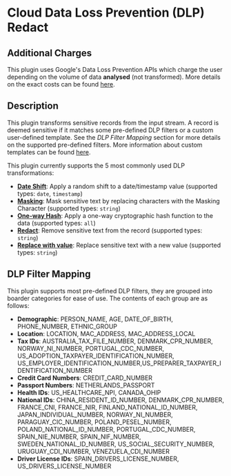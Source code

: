 # Cloud Data Loss Prevention (DLP) Redact

Additional Charges
-----------
This plugin uses Google's Data Loss Prevention APIs which charge the user depending 
on the volume of data **analysed** (not transformed). More details on the exact 
costs can be found [here](https://cloud.google.com/dlp/pricing#content-pricing). 

Description
-----------
This plugin transforms sensitive records from the input stream. A record is 
deemed sensitive if it matches some pre-defined DLP filters or a custom user-defined 
template. See the *DLP Filter Mapping* section for more details on the supported 
pre-defined filters. More information about custom templates can be found [here](https://cloud.google.com/dlp/docs/creating-templates-inspect#about_templates).

This plugin currently supports the 5 most commonly used DLP 
transformations:

* **[Date Shift](https://cloud.google.com/dlp/docs/transformations-reference#date-shift)**: Apply a random shift to a date/timestamp value (supported types: `date`, `timestamp`)
* **[Masking](https://cloud.google.com/dlp/docs/transformations-reference#masking)**: Mask sensitive text by replacing characters with the Masking Character (supported types: `string`)
* **[One-way Hash](https://cloud.google.com/dlp/docs/transformations-reference#crypto-hashing)**: Apply a one-way cryptographic hash function to the data (supported types: `all`)
* **[Redact](https://cloud.google.com/dlp/docs/transformations-reference#redaction)**: Remove sensitive text from the record (supported types: `string`)
* **[Replace with value](https://cloud.google.com/dlp/docs/reference/rest/v2/organizations.deidentifyTemplates#DeidentifyTemplate.ReplaceValueConfig)**: Replace sensitive text with a new value (supported types: `string`)

DLP Filter Mapping
-----------
This plugin supports most pre-defined DLP filters, they are grouped into boarder
categories for ease of use. The contents of each group are as follows:

* **Demographic**: PERSON_NAME, AGE, DATE_OF_BIRTH, PHONE_NUMBER, ETHNIC_GROUP
* **Location**: LOCATION, MAC_ADDRESS, MAC_ADDRESS_LOCAL
* **Tax IDs**: AUSTRALIA_TAX_FILE_NUMBER, DENMARK_CPR_NUMBER, NORWAY_NI_NUMBER, PORTUGAL_CDC_NUMBER, US_ADOPTION_TAXPAYER_IDENTIFICATION_NUMBER, US_EMPLOYER_IDENTIFICATION_NUMBER,US_PREPARER_TAXPAYER_IDENTIFICATION_NUMBER
* **Credit Card Numbers**: CREDIT_CARD_NUMBER 
* **Passport Numbers**: NETHERLANDS_PASSPORT
* **Health IDs**: US_HEALTHCARE_NPI, CANADA_OHIP
* **National IDs**: CHINA_RESIDENT_ID_NUMBER, DENMARK_CPR_NUMBER, FRANCE_CNI, FRANCE_NIR, FINLAND_NATIONAL_ID_NUMBER, JAPAN_INDIVIDUAL_NUMBER, NORWAY_NI_NUMBER, PARAGUAY_CIC_NUMBER, POLAND_PESEL_NUMBER, POLAND_NATIONAL_ID_NUMBER, PORTUGAL_CDC_NUMBER, SPAIN_NIE_NUMBER, SPAIN_NIF_NUMBER, SWEDEN_NATIONAL_ID_NUMBER, US_SOCIAL_SECURITY_NUMBER, URUGUAY_CDI_NUMBER, VENEZUELA_CDI_NUMBER
* **Driver License IDs**: SPAIN_DRIVERS_LICENSE_NUMBER, US_DRIVERS_LICENSE_NUMBER
<!-- * **Insurance**:  CANADA_SOCIAL_INSURANCE_NUMBER, UK_NATIONAL_INSURANCE_NUMBER -->
